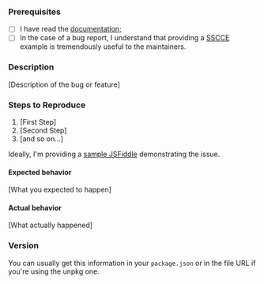 ### Prerequisites

- [ ] I have read the [documentation](https://github.com/ver01/form/blob/master/README.md);
- [ ] In the case of a bug report, I understand that providing a [SSCCE](http://sscce.org/) example is tremendously useful to the maintainers.

### Description

[Description of the bug or feature]

### Steps to Reproduce

1. [First Step]
2. [Second Step]
3. [and so on...]

Ideally, I'm providing a [sample JSFiddle](https://jsfiddle.net/ver01/n0q65vmr/) demonstrating the issue.

#### Expected behavior

[What you expected to happen]

#### Actual behavior

[What actually happened]

### Version

You can usually get this information in your `package.json` or in the file URL if you're using the unpkg one.
